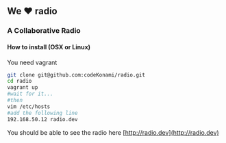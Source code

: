 ## We :heart: radio
### A Collaborative Radio

#### How to install (OSX or Linux)

You need vagrant

```bash
git clone git@github.com:codeKonami/radio.git
cd radio
vagrant up
#wait for it...
#then
vim /etc/hosts
#add the following line
192.168.50.12 radio.dev
```

You should be able to see the radio here [http://radio.dev](http://radio.dev)
